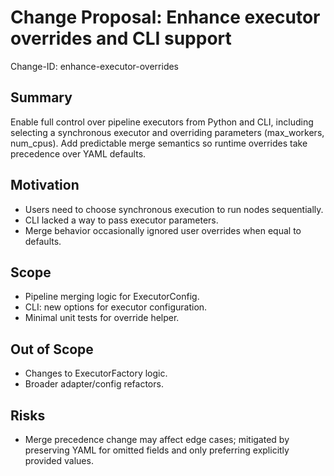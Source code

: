 # Change Proposal: Enhance executor overrides and CLI support

Change-ID: enhance-executor-overrides

## Summary
Enable full control over pipeline executors from Python and CLI, including selecting a synchronous executor and overriding parameters (max_workers, num_cpus). Add predictable merge semantics so runtime overrides take precedence over YAML defaults.

## Motivation
- Users need to choose synchronous execution to run nodes sequentially.
- CLI lacked a way to pass executor parameters.
- Merge behavior occasionally ignored user overrides when equal to defaults.

## Scope
- Pipeline merging logic for ExecutorConfig.
- CLI: new options for executor configuration.
- Minimal unit tests for override helper.

## Out of Scope
- Changes to ExecutorFactory logic.
- Broader adapter/config refactors.

## Risks
- Merge precedence change may affect edge cases; mitigated by preserving YAML for omitted fields and only preferring explicitly provided values.
